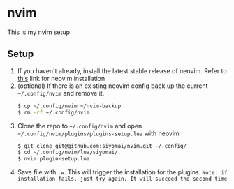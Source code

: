 # nvim
This is my nvim setup

## Setup
1. If you haven't already, install the latest stable release of neovim. Refer to [this](https://github.com/neovim/neovim/wiki/Building-Neovim) link for neovim installation
2. (optional) If there is an existing neovim config back up the current `~/.config/nvim` and remove it.
   ```bash
   $ cp ~/.config/nvim ~/nvim-backup
   $ rm -rf ~/.config/nvim
   ```
3. Clone the repo to `~/.config/nvim` and open `~/.config/nvim/plugins/plugins-setup.lua` with neovim
   ```bash
   $ git clone git@github.com:siyomai/nvim.git ~/.config/
   $ cd ~/.config/nvim/lua/siyomai/
   $ nvim plugin-setup.lua
   ```
4. Save file with `:w`. This will trigger the installation for the plugins.
   `Note: if installation fails, just try again. It will succeed the second time`
